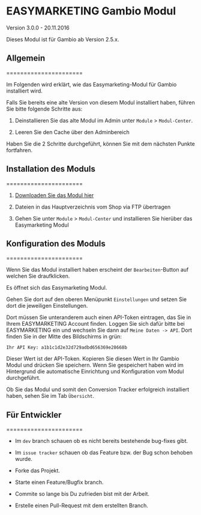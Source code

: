 # EASYMARKETING Gambio Modul
Version 3.0.0 - 20.11.2016

Dieses Modul ist für Gambio ab Version 2.5.x.

## Allgemein
======================

Im Folgenden wird erklärt, wie das Easymarketing-Modul für Gambio installiert wird.

Falls Sie bereits eine alte Version von diesem Modul installiert haben, führen Sie bitte folgende Schritte aus:

1. Deinstallieren Sie das alte Modul im Admin unter `Module` > `Modul-Center`.

3. Leeren Sie den Cache über den Adminbereich

Haben Sie die 2 Schritte durchgeführt, können Sie mit dem nächsten Punkte fortfahren.

## Installation des Moduls
======================

1. [Downloaden Sie das Modul hier](https://github.com/EASYMARKETING/gambio/archive/dev.zip)

2. Dateien in das Hauptverzeichnis vom Shop via FTP übertragen

3. Gehen Sie unter `Module` > `Modul-Center` und installieren Sie hierüber das Easymarketing Modul

## Konfiguration des Moduls
======================

Wenn Sie das Modul installiert haben erscheint der `Bearbeiten`-Button auf welchen Sie draufklicken.

Es öffnet sich das Easymarketing Modul.

Gehen Sie dort auf den oberen Menüpunkt `Einstellungen` und setzen Sie dort die jeweiligen Einstellungen. 

Dort müssen Sie unteranderem auch einen API-Token eintragen, das Sie in Ihrem EASYMARKETING Account finden. Loggen Sie sich dafür bitte bei EASYMARKETING ein und wechseln Sie dann auf `Meine Daten -> API`. Dort finden Sie in der Mitte des Bildschirms in grün: 

`Ihr API Key: a1b1c1d2e32d729adbd656369e28668b`

Dieser Wert ist der API-Token. Kopieren Sie diesen Wert in Ihr Gambio Modul und drücken Sie speichern. Wenn Sie gespeichert haben wird im Hintergrund die automatische Einrichtung und Konfiguration vom Modul durchgeführt.

Ob Sie das Modul und somit den Conversion Tracker erfolgreich installiert haben, sehen Sie im Tab `Übersicht`.

## Für Entwickler
======================

* Im `dev` branch schauen ob es nicht bereits bestehende bug-fixes gibt.

* Im `issue tracker` schauen ob das Feature bzw. der Bug schon behoben wurde.

* Forke das Projekt.

* Starte einen Feature/Bugfix branch.

* Commite so lange bis Du zufrieden bist mit der Arbeit.

* Erstelle einen Pull-Request mit dem erstellten Branch.
